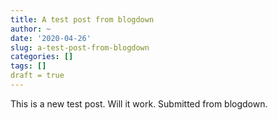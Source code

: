 ```yaml
---
title: A test post from blogdown
author: ~
date: '2020-04-26'
slug: a-test-post-from-blogdown
categories: []
tags: []
draft = true
---
```


This is a new test post. Will it work. Submitted from blogdown.
